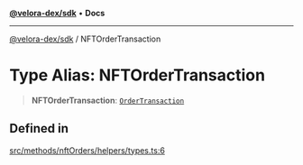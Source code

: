 [**@velora-dex/sdk**](../README.md) • **Docs**

***

[@velora-dex/sdk](../globals.md) / NFTOrderTransaction

# Type Alias: NFTOrderTransaction

> **NFTOrderTransaction**: [`OrderTransaction`](../-internal-/type-aliases/OrderTransaction.md)

## Defined in

[src/methods/nftOrders/helpers/types.ts:6](https://github.com/paraswap/paraswap-sdk/blob/master/src/methods/nftOrders/helpers/types.ts#L6)
